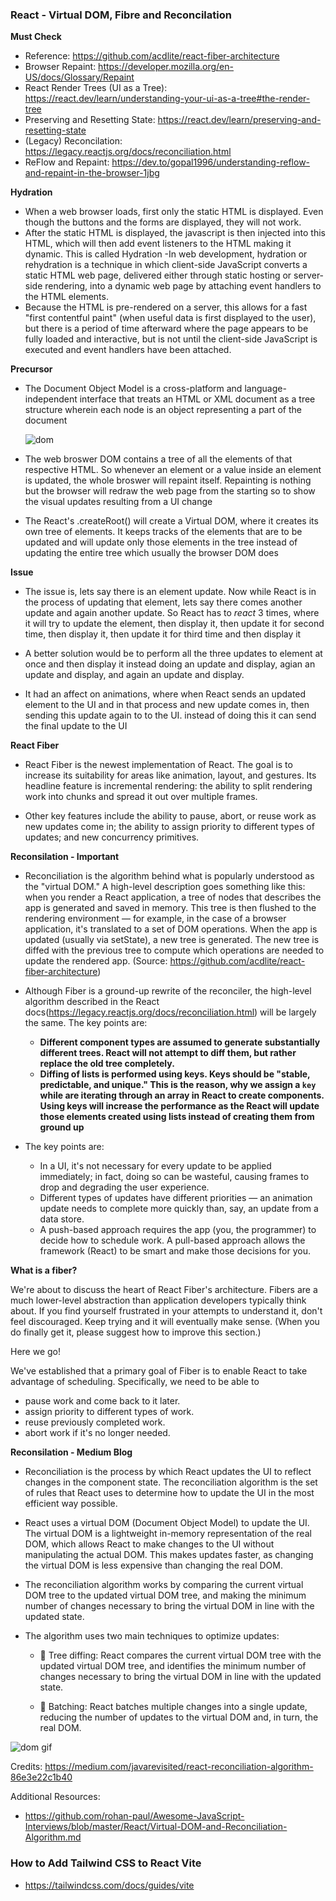 ### React - Virtual DOM, Fibre and Reconcilation

**Must Check**
- Reference: https://github.com/acdlite/react-fiber-architecture
- Browser Repaint: https://developer.mozilla.org/en-US/docs/Glossary/Repaint
- React Render Trees (UI as a Tree): https://react.dev/learn/understanding-your-ui-as-a-tree#the-render-tree
- Preserving and Resetting State: https://react.dev/learn/preserving-and-resetting-state
- (Legacy) Reconcilation: https://legacy.reactjs.org/docs/reconciliation.html
- ReFlow and Repaint: https://dev.to/gopal1996/understanding-reflow-and-repaint-in-the-browser-1jbg

**Hydration**

- When a web browser loads, first only the static HTML is displayed. Even though the buttons and the forms are displayed, they will not work.
- After the static HTML is displayed, the javascript is then injected into this HTML, which will then add event listeners to the HTML making it dynamic. This is called Hydration
-In web development, hydration or rehydration is a technique in which client-side JavaScript converts a static HTML web page, delivered either through static hosting or server-side rendering, into a dynamic web page by attaching event handlers to the HTML elements.
- Because the HTML is pre-rendered on a server, this allows for a fast "first contentful paint" (when useful data is first displayed to the user), but there is a period of time afterward where the page appears to be fully loaded and interactive, but is not until the client-side JavaScript is executed and event handlers have been attached.

**Precursor**

- The Document Object Model is a cross-platform and language-independent interface that treats an HTML or XML document as a tree structure wherein each node is an object representing a part of the document

    ![dom](https://www.w3schools.com/js/pic_htmltree.gif)

- The web broswer DOM contains a tree of all the elements of that respective HTML. So whenever an element or a value inside an element is updated, the whole broswer will repaint itself. Repainting is nothing but the browser will redraw the web page from the starting so to show the visual updates resulting from a UI change

- The React's .createRoot() will create a Virtual DOM, where it creates its own tree of elements. It keeps tracks of the elements that are to be updated and will update only those elements in the tree instead of updating the entire tree which usually the browser DOM does

**Issue**

- The issue is, lets say there is an element update. Now while React is in the process of updating that element, lets say there comes another update and again another update. So React has to _react_ 3 times, where it will try to update the element, then display it, then update it for second time, then display it, then update it for third time and then display it

- A better solution would be to perform all the three updates to element at once and then display it instead doing an update and display, agian an update and display, and again an update and display. 

- It had an affect on animations, where when React sends an updated element to the UI and in that process and new update comes in, then sending this update again to to the UI. instead of doing this it can send the final update to the UI

**React Fiber**

- React Fiber is the newest implementation of React.  The goal is to increase its suitability for areas like animation, layout, and gestures. Its headline feature is incremental rendering: the ability to split rendering work into chunks and spread it out over multiple frames.

- Other key features include the ability to pause, abort, or reuse work as new updates come in; the ability to assign priority to different types of updates; and new concurrency primitives.

**Reconsilation - Important**
- Reconciliation is the algorithm behind what is popularly understood as the "virtual DOM." A high-level description goes something like this: when you render a React application, a tree of nodes that describes the app is generated and saved in memory. This tree is then flushed to the rendering environment — for example, in the case of a browser application, it's translated to a set of DOM operations. When the app is updated (usually via setState), a new tree is generated. The new tree is diffed with the previous tree to compute which operations are needed to update the rendered app. (Source: https://github.com/acdlite/react-fiber-architecture)

- Although Fiber is a ground-up rewrite of the reconciler, the high-level algorithm described in the React docs(https://legacy.reactjs.org/docs/reconciliation.html) will be largely the same. The key points are:

  - **Different component types are assumed to generate substantially different trees. React will not attempt to diff them, but rather replace the old tree completely.**
  - **Diffing of lists is performed using keys. Keys should be "stable, predictable, and unique."  This is the reason, why we assign a `key` while are iterating through an array in React to create components. Using keys will increase the performance as the React will update those elements created using lists instead of creating them from ground up**

- The key points are:

  - In a UI, it's not necessary for every update to be applied immediately; in fact, doing so can be wasteful, causing frames to drop and degrading the user experience.
  - Different types of updates have different priorities — an animation update needs to complete more quickly than, say, an update from a data store.
  - A push-based approach requires the app (you, the programmer) to decide how to schedule work. A pull-based approach allows the framework (React) to be smart and make those decisions for you.


**What is a fiber?**

We're about to discuss the heart of React Fiber's architecture. Fibers are a much lower-level abstraction than application developers typically think about. If you find yourself frustrated in your attempts to understand it, don't feel discouraged. Keep trying and it will eventually make sense. (When you do finally get it, please suggest how to improve this section.)

Here we go!

We've established that a primary goal of Fiber is to enable React to take advantage of scheduling. Specifically, we need to be able to

- pause work and come back to it later.
- assign priority to different types of work.
- reuse previously completed work.
- abort work if it's no longer needed.





**Reconsilation - Medium Blog**
- Reconciliation is the process by which React updates the UI to reflect changes in the component state. The reconciliation algorithm is the set of rules that React uses to determine how to update the UI in the most efficient way possible.

- React uses a virtual DOM (Document Object Model) to update the UI. The virtual DOM is a lightweight in-memory representation of the real DOM, which allows React to make changes to the UI without manipulating the actual DOM. This makes updates faster, as changing the virtual DOM is less expensive than changing the real DOM.

- The reconciliation algorithm works by comparing the current virtual DOM tree to the updated virtual DOM tree, and making the minimum number of changes necessary to bring the virtual DOM in line with the updated state.

- The algorithm uses two main techniques to optimize updates:

  - 🚀 Tree diffing: React compares the current virtual DOM tree with the updated virtual DOM tree, and identifies the minimum number of changes necessary to bring the virtual DOM in line with the updated state.

  - 🚀 Batching: React batches multiple changes into a single update, reducing the number of updates to the virtual DOM and, in turn, the real DOM.

![dom gif](https://miro.medium.com/v2/resize:fit:640/format:webp/1*o8X7VFBBUls2PM70Dtj_ig.gif)

Credits: https://medium.com/javarevisited/react-reconciliation-algorithm-86e3e22c1b40

Additional Resources:

- https://github.com/rohan-paul/Awesome-JavaScript-Interviews/blob/master/React/Virtual-DOM-and-Reconciliation-Algorithm.md

### How to Add Tailwind CSS to React Vite
- https://tailwindcss.com/docs/guides/vite